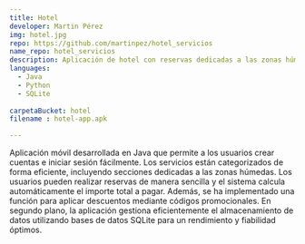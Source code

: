 ```yaml
---
title: Hotel  
developer: Martin Pérez  
img: hotel.jpg  
repo: https://github.com/martinpez/hotel_servicios  
name_repo: hotel_servicios
description: Aplicación de hotel con reservas dedicadas a las zonas húmedas y sistema de pagos.  
languages:
  - Java
  - Python
  - SQLite
  
carpetaBucket: hotel
filename : hotel-app.apk

---
```


Aplicación móvil desarrollada en Java que permite a los usuarios crear cuentas e iniciar sesión fácilmente. Los servicios están categorizados de forma eficiente, incluyendo secciones dedicadas a las zonas húmedas. Los usuarios pueden realizar reservas de manera sencilla y el sistema calcula automáticamente el importe total a pagar. Además, se ha implementado una función para aplicar descuentos mediante códigos promocionales. En segundo plano, la aplicación gestiona eficientemente el almacenamiento de datos utilizando bases de datos SQLite para un rendimiento y fiabilidad óptimos.

